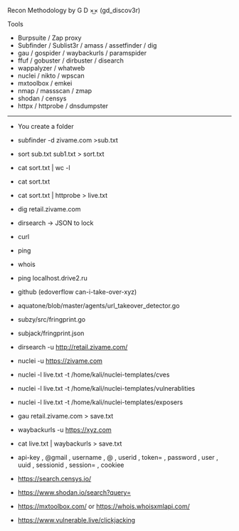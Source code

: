 Recon Methodology by G D ×͜× (gd_discov3r)

Tools
- Burpsuite / Zap proxy
- Subfinder / Sublist3r / amass / assetfinder / dig
- gau / gospider / waybackurls / paramspider
- ffuf / gobuster / dirbuster / disearch
- wappalyzer / whatweb
- nuclei / nikto / wpscan
- mxtoolbox / emkei
- nmap / massscan / zmap
- shodan / censys
- httpx / httprobe / dnsdumpster

----------------------------------------------------------------------------------------------------------------------------------------------------------------------------------------------------------------------------

- You create a folder 
- subfinder -d zivame.com >sub.txt
- sort sub.txt sub1.txt > sort.txt
- cat sort.txt | wc -l
- cat sort.txt
- cat sort.txt | httprobe > live.txt

- dig retail.zivame.com
- dirsearch -> JSON to lock
- curl
- ping 
- whois
- ping localhost.drive2.ru


- github (edoverflow can-i-take-over-xyz)
- aquatone/blob/master/agents/url_takeover_detector.go
- subzy/src/fringprint.go
- subjack/fringprint.json

- dirsearch -u http://retail.zivame.com/

- nuclei -u https://zivame.com
- nuclei -l live.txt -t /home/kali/nuclei-templates/cves
- nuclei -l live.txt -t /home/kali/nuclei-templates/vulnerablities
- nuclei -l live.txt -t /home/kali/nuclei-templates/exposers

- gau retail.zivame.com > save.txt

- waybackurls -u https://xyz.com
- cat live.txt | waybackurls > save.txt
- api-key , @gmail , username , @ , userid , token= , password , user , uuid , sessionid , session= , cookiee

- https://search.censys.io/
- https://www.shodan.io/search?query=
- https://mxtoolbox.com/ or https://whois.whoisxmlapi.com/
- https://www.vulnerable.live/clickjacking





